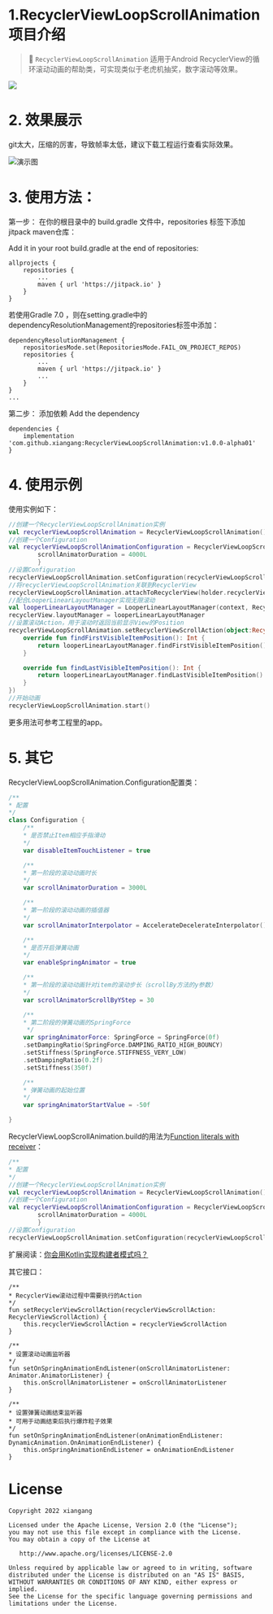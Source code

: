 # 1.RecyclerViewLoopScrollAnimation项目介绍
 > 🍎 `RecyclerViewLoopScrollAnimation` 适用于Android RecyclerView的循环滚动动画的帮助类，可实现类似于老虎机抽奖，数字滚动等效果。

[![](https://jitpack.io/v/xiangang/RecyclerViewLoopScrollAnimation.svg)](https://jitpack.io/#xiangang/RecyclerViewLoopScrollAnimation)

# 2. 效果展示

git太大，压缩的厉害，导致帧率太低，建议下载工程运行查看实际效果。

![演示图](https://github.com/xiangang/RecyclerViewLoopScrollAnimation/blob/main/demo.gif)

# 3. 使用方法：

第一步：
在你的根目录中的  build.gradle 文件中，repositories 标签下添加jitpack maven仓库：

Add it in your root build.gradle at the end of repositories:

```
allprojects {
    repositories {
    	...
    	maven { url 'https://jitpack.io' }
    }
}

```
若使用Gradle 7.0 ，则在setting.gradle中的dependencyResolutionManagement的repositories标签中添加：
```
dependencyResolutionManagement {
    repositoriesMode.set(RepositoriesMode.FAIL_ON_PROJECT_REPOS)
    repositories {
		...
        maven { url 'https://jitpack.io' }
        ...
    }
}
...

```

第二步：
添加依赖
Add the dependency

```
dependencies {
	implementation 'com.github.xiangang:RecyclerViewLoopScrollAnimation:v1.0.0-alpha01'
}

```

# 4. 使用示例
使用实例如下：
```kotlin
//创建一个RecyclerViewLoopScrollAnimation实例
val recyclerViewLoopScrollAnimation = RecyclerViewLoopScrollAnimation()
//创建一个Configuration
val recyclerViewLoopScrollAnimationConfiguration = RecyclerViewLoopScrollAnimation.build {
    	scrollAnimatorDuration = 4000L
        }
//设置Configuration
recyclerViewLoopScrollAnimation.setConfiguration(recyclerViewLoopScrollAnimationConfiguration)
//将recyclerViewLoopScrollAnimation关联到RecyclerView
recyclerViewLoopScrollAnimation.attachToRecyclerView(holder.recyclerView)
//配合LooperLinearLayoutManager实现无限滚动
val looperLinearLayoutManager = LooperLinearLayoutManager(context, RecyclerView.VERTICAL, false)
recyclerView.layoutManager = looperLinearLayoutManager
//设置滚动Action，用于滚动时返回当前显示View的Position
recyclerViewLoopScrollAnimation.setRecyclerViewScrollAction(object:RecyclerViewScrollAction {
    override fun findFirstVisibleItemPosition(): Int {
        return looperLinearLayoutManager.findFirstVisibleItemPosition()
    }

    override fun findLastVisibleItemPosition(): Int {
        return looperLinearLayoutManager.findLastVisibleItemPosition()
    }
})
//开始动画
recyclerViewLoopScrollAnimation.start()
```

更多用法可参考工程里的app。

# 5. 其它

RecyclerViewLoopScrollAnimation.Configuration配置类：

```kotlin
/**
* 配置
*/
class Configuration {
    /**
    * 是否禁止Item相应手指滑动
    */
    var disableItemTouchListener = true

    /**
    * 第一阶段的滚动动画时长
    */
    var scrollAnimatorDuration = 3000L

    /**
    * 第一阶段的滚动动画的插值器
    */
    var scrollAnimatorInterpolator = AccelerateDecelerateInterpolator()

    /**
    * 是否开启弹簧动画
    */
    var enableSpringAnimator = true

    /**
    * 第一阶段的滚动动画针对item的滚动步长（scrollBy方法的y参数）
    */
    var scrollAnimatorScrollByYStep = 30

    /**
    * 第二阶段的弹簧动画的SpringForce
     */
    var springAnimatorForce: SpringForce = SpringForce(0f)
    .setDampingRatio(SpringForce.DAMPING_RATIO_HIGH_BOUNCY)
    .setStiffness(SpringForce.STIFFNESS_VERY_LOW)
    .setDampingRatio(0.2f)
    .setStiffness(350f)

    /**
    * 弹簧动画的起始位置
    */
    var springAnimatorStartValue = -50f

}
```

RecyclerViewLoopScrollAnimation.build的用法为[Function literals with receiver](https://kotlinlang.org/docs/lambdas.html#function-literals-with-receiver)：

```kotlin
/**
* 配置
*/
//创建一个RecyclerViewLoopScrollAnimation实例
val recyclerViewLoopScrollAnimation = RecyclerViewLoopScrollAnimation()
//创建一个Configuration
val recyclerViewLoopScrollAnimationConfiguration = RecyclerViewLoopScrollAnimation.build {
    	scrollAnimatorDuration = 4000L
        }
//设置Configuration
recyclerViewLoopScrollAnimation.setConfiguration(recyclerViewLoopScrollAnimationConfiguration)

```

扩展阅读：[你会用Kotlin实现构建者模式吗？](https://zhuanlan.zhihu.com/p/267145868)



其它接口：

```
/**
* RecyclerView滚动过程中需要执行的Action
*/
fun setRecyclerViewScrollAction(recyclerViewScrollAction: RecyclerViewScrollAction) {
	this.recyclerViewScrollAction = recyclerViewScrollAction
}

/**
* 设置滚动动画监听器
*/
fun setOnSpringAnimationEndListener(onScrollAnimatorListener: Animator.AnimatorListener) {
	this.onScrollAnimatorListener = onScrollAnimatorListener
}

/**
* 设置弹簧动画结束监听器
* 可用于动画结束后执行爆炸粒子效果
*/
fun setOnSpringAnimationEndListener(onAnimationEndListener: DynamicAnimation.OnAnimationEndListener) {
	this.onSpringAnimationEndListener = onAnimationEndListener
}
```



# License

```text
Copyright 2022 xiangang

Licensed under the Apache License, Version 2.0 (the "License");
you may not use this file except in compliance with the License.
You may obtain a copy of the License at

   http://www.apache.org/licenses/LICENSE-2.0

Unless required by applicable law or agreed to in writing, software
distributed under the License is distributed on an "AS IS" BASIS,
WITHOUT WARRANTIES OR CONDITIONS OF ANY KIND, either express or implied.
See the License for the specific language governing permissions and
limitations under the License.
```

